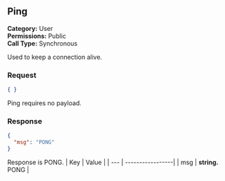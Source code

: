 ## Ping

**Category:** User<br />**Permissions:** Public<br />**Call Type:** Synchronous

Used to keep a connection alive.

### Request

```json
{ }
```

Ping requires no payload.

### Response

```json
{
  "msg": "PONG"
}
```

Response is PONG.
| Key | Value            |
| --- | -----------------|
| msg | **string.** PONG |